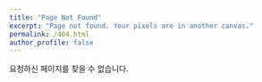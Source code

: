 ```yaml
---
title: "Page Not Found"
excerpt: "Page not found. Your pixels are in another canvas."
permalink: /404.html
author_profile: false
---
```


요청하신 페이지를 찾을 수 없습니다.

<script>
  var GOOG_FIXURL_LANG = 'en';
  var GOOG_FIXURL_SITE = 'https://ssongblog.github.io'
</script>
<script src='https://linkhelp.clients.google.com/tbproxy/lh/wm/fixurl.js">
</script>
